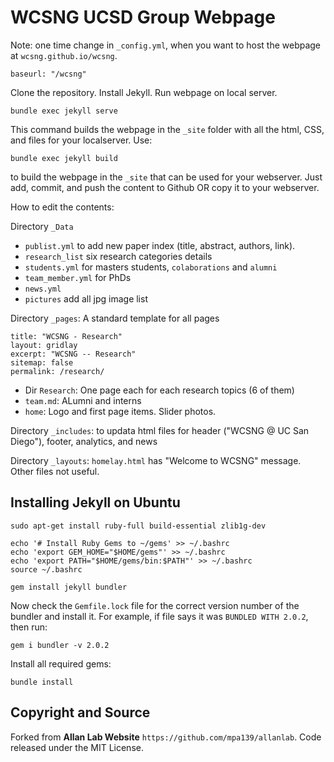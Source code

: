 # WCSNG UCSD Group Webpage

Note: one time change in `_config.yml`, when you want to host the webpage at `wcsng.github.io/wcsng`.
```
baseurl: "/wcsng"
```

Clone the repository. Install Jekyll. Run webpage on local server.
```
bundle exec jekyll serve
```

This command builds the webpage in the `_site` folder with all the html, CSS, and files for your localserver. Use:
```
bundle exec jekyll build
```
to build the webpage in the `_site` that can be used for your webserver. Just add, commit, and push the content to Github OR copy it to your webserver.


How to edit the contents:

Directory `_Data` 
* `publist.yml` to add new paper index (title, abstract, authors, link).
* `research_list` six research categories details
* `students.yml` for masters students, `colaborations` and `alumni`
* `team_member.yml` for PhDs
* `news.yml`
* `pictures` add all jpg image list

Directory `_pages`:
A standard template for all pages
```
title: "WCSNG - Research"
layout: gridlay
excerpt: "WCSNG -- Research"
sitemap: false
permalink: /research/
```
* Dir `Research`: One page each for each research topics (6 of them)
* `team.md`: ALumni and interns
* `home`: Logo and first page items. Slider photos.

Directory `_includes`: to updata html files for header ("WCSNG @ UC San Diego"), footer, analytics, and news

Directory `_layouts`: `homelay.html` has "Welcome to WCSNG" message. Other files not useful.

## Installing Jekyll on Ubuntu

```
sudo apt-get install ruby-full build-essential zlib1g-dev

echo '# Install Ruby Gems to ~/gems' >> ~/.bashrc
echo 'export GEM_HOME="$HOME/gems"' >> ~/.bashrc
echo 'export PATH="$HOME/gems/bin:$PATH"' >> ~/.bashrc
source ~/.bashrc

gem install jekyll bundler
```

Now check the `Gemfile.lock` file for the correct version number of the bundler and install it. For example, if file says it was `BUNDLED WITH 2.0.2`, then run:

```
gem i bundler -v 2.0.2
``` 

Install all required gems:

```
bundle install
```


## Copyright and Source

Forked from **Allan Lab Website** `https://github.com/mpa139/allanlab`. Code released under the MIT License.

<!--This is the website of our academic research group at Leiden University.

This website is powered by Jekyll and some Bootstrap, Bootwatch. We tried to make it simple yet adaptable, so that it is easy for you to use it as a template. Plese feel free to copy and modify for your own purposes.  You don't have to link to us or mention us (but of course we appreciate it).

Go to *aboutwebsite.md*  to learn how to copy and modidy this page for your purpose. -->